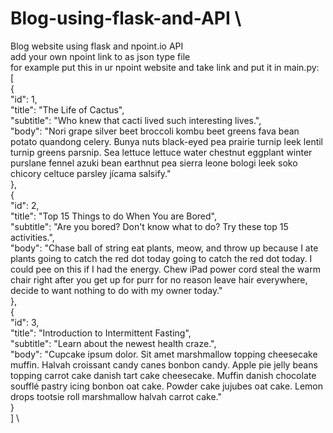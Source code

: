 # Blog-using-flask-and-API \
Blog website using flask and npoint.io API \
add your own npoint link to as json type file \
for example put this in ur npoint website and take link and put it in main.py: \
[ \
  { \
    "id": 1, \
    "title": "The Life of Cactus", \
    "subtitle": "Who knew that cacti lived such interesting lives.", \
    "body": "Nori grape silver beet broccoli kombu beet greens fava bean potato quandong celery. Bunya nuts black-eyed pea prairie turnip leek lentil turnip greens   parsnip. Sea lettuce lettuce water chestnut eggplant winter purslane fennel azuki bean earthnut pea sierra leone bologi leek soko chicory celtuce parsley jícama  salsify." \
  }, \
  { \
    "id": 2, \
    "title": "Top 15 Things to do When You are Bored", \
    "subtitle": "Are you bored? Don't know what to do? Try these top 15 activities.", \
    "body": "Chase ball of string eat plants, meow, and throw up because I ate plants going to catch the red dot today going to catch the red dot today. I could pee on   this if I had the energy. Chew iPad power cord steal the warm chair right after you get up for purr for no reason leave hair everywhere, decide to want nothing to do  with my owner today." \
  }, \
  { \
    "id": 3, \
    "title": "Introduction to Intermittent Fasting", \
    "subtitle": "Learn about the newest health craze.", \
    "body": "Cupcake ipsum dolor. Sit amet marshmallow topping cheesecake muffin. Halvah croissant candy canes bonbon candy. Apple pie jelly beans topping carrot cake  danish tart cake cheesecake. Muffin danish chocolate soufflé pastry icing bonbon oat cake. Powder cake jujubes oat cake. Lemon drops tootsie roll marshmallow halvah  carrot cake." \
  } \
] \
